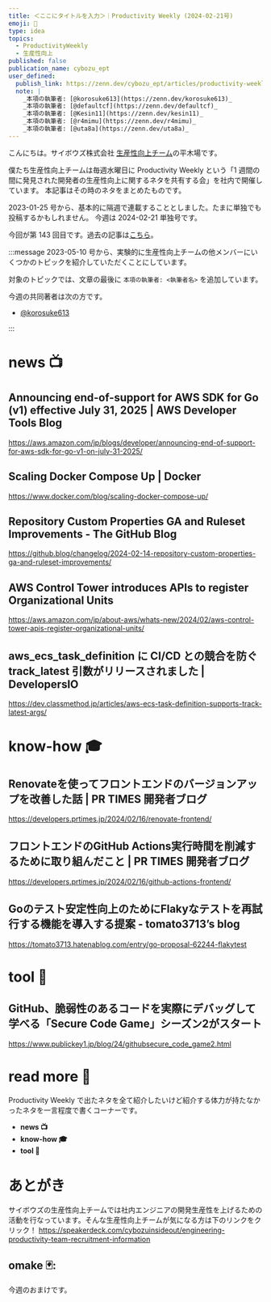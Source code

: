 ```yaml
---
title: ＜ここにタイトルを入力＞｜Productivity Weekly (2024-02-21号)
emoji: 🛞
type: idea
topics:
  - ProductivityWeekly
  - 生産性向上
published: false
publication_name: cybozu_ept
user_defined: 
  publish_link: https://zenn.dev/cybozu_ept/articles/productivity-weekly-20240221
  note: |
    _本項の執筆者: [@korosuke613](https://zenn.dev/korosuke613)_
    _本項の執筆者: [@defaultcf](https://zenn.dev/defaultcf)_
    _本項の執筆者: [@Kesin11](https://zenn.dev/kesin11)_
    _本項の執筆者: [@r4mimu](https://zenn.dev/r4mimu)_
    _本項の執筆者: [@uta8a](https://zenn.dev/uta8a)_
---
```


こんにちは。サイボウズ株式会社 [生産性向上チーム](https://note.com/cybozu_dev/n/n1c1b44bf72f6)の平木場です。

僕たち生産性向上チームは毎週水曜日に Productivity Weekly という「1 週間の間に発見された開発者の生産性向上に関するネタを共有する会」を社内で開催しています。
本記事はその時のネタをまとめたものです。


2023-01-25 号から、基本的に隔週で連載することとしました。たまに単独でも投稿するかもしれません。
今週は 2024-02-21 単独号です。

今回が第 143 回目です。過去の記事は[こちら](https://zenn.dev/topics/productivityweekly?order=latest)。

:::message
2023-05-10 号から、実験的に生産性向上チームの他メンバーにいくつかのトピックを紹介していただくことにしています。

対象のトピックでは、文章の最後に `本項の執筆者: <執筆者名>` を追加しています。

今週の共同著者は次の方です。
- [@korosuke613](https://zenn.dev/korosuke613)
<!-- - [@defaultcf](https://zenn.dev/defaultcf) -->
<!-- - [@Kesin11](https://zenn.dev/kesin11) -->
<!-- - [@r4mimu](https://zenn.dev/r4mimu) -->
<!-- - [@uta8a](https://zenn.dev/uta8a) -->

:::

# news 📺

## Announcing end-of-support for AWS SDK for Go (v1) effective July 31, 2025 | AWS Developer Tools Blog
https://aws.amazon.com/jp/blogs/developer/announcing-end-of-support-for-aws-sdk-for-go-v1-on-july-31-2025/

## Scaling Docker Compose Up | Docker
https://www.docker.com/blog/scaling-docker-compose-up/

## Repository Custom Properties GA and Ruleset Improvements - The GitHub Blog
https://github.blog/changelog/2024-02-14-repository-custom-properties-ga-and-ruleset-improvements/

## AWS Control Tower introduces APIs to register Organizational Units
https://aws.amazon.com/jp/about-aws/whats-new/2024/02/aws-control-tower-apis-register-organizational-units/

## aws_ecs_task_definition に CI/CD との競合を防ぐ track_latest 引数がリリースされました | DevelopersIO
https://dev.classmethod.jp/articles/aws-ecs-task-definition-supports-track-latest-args/

# know-how 🎓

## Renovateを使ってフロントエンドのバージョンアップを改善した話 | PR TIMES 開発者ブログ
https://developers.prtimes.jp/2024/02/16/renovate-frontend/

## フロントエンドのGitHub Actions実行時間を削減するために取り組んだこと | PR TIMES 開発者ブログ
https://developers.prtimes.jp/2024/02/16/github-actions-frontend/

## Goのテスト安定性向上のためにFlakyなテストを再試行する機能を導入する提案 - tomato3713’s blog
https://tomato3713.hatenablog.com/entry/go-proposal-62244-flakytest

# tool 🔨

## GitHub、脆弱性のあるコードを実際にデバッグして学べる「Secure Code Game」シーズン2がスタート
https://www.publickey1.jp/blog/24/githubsecure_code_game2.html

# read more 🍘
Productivity Weekly で出たネタを全て紹介したいけど紹介する体力が持たなかったネタを一言程度で書くコーナーです。

- **news 📺**
- **know-how 🎓**
- **tool 🔨**

# あとがき


サイボウズの生産性向上チームでは社内エンジニアの開発生産性を上げるための活動を行なっています。そんな生産性向上チームが気になる方は下のリンクをクリック！
https://speakerdeck.com/cybozuinsideout/engineering-productivity-team-recruitment-information

<!-- :::message すみません、今週もおまけはお休みです...:::-->

## omake 🃏: 
今週のおまけです。
